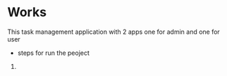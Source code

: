 # Works
This task management application with 2 apps one for admin and one for user
- steps for run the peoject 
1. 